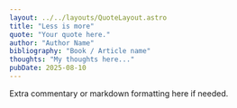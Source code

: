```yaml
---
layout: ../../layouts/QuoteLayout.astro
title: "Less is more"
quote: "Your quote here."
author: "Author Name"
bibliography: "Book / Article name"
thoughts: "My thoughts here..."
pubDate: 2025-08-10
---
```


Extra commentary or markdown formatting here if needed.
